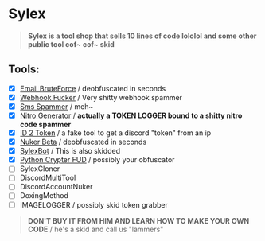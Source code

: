 
# Sylex

> **Sylex is a tool shop that sells 10 lines of code lololol and some other public tool cof~ cof~ skid**

## Tools:

- [x] [Email BruteForce](https://github.com/zEncrypte/sylex.tools/blob/main/Sylex.shop/Email_Brute_Force.py) / deobfuscated in seconds
- [x] [Webhook Fucker](https://github.com/zEncrypte/sylex-XDD/blob/main/Sylex.shop/Webhook_Fucker_Tool.py) / Very shitty webhook spammer
- [x] [Sms Spammer](https://github.com/zEncrypte/sylex-XDD/tree/main/Sms-bomber) / meh~
- [x] [Nitro Generator](https://github.com/zEncrypte/sylex-XDD/blob/main/Sylex.shop/NitroGeneratorV4.py) / **actually a TOKEN LOGGER bound to a shitty nitro code spammer**
- [x] [ID 2 Token](https://github.com/zEncrypte/sylex-XDD/blob/main/Sylex.shop/Webhook_Fucker_Tool.py) / a fake tool to get a discord "token" from an ip
- [x] [Nuker Beta](https://github.com/zEncrypte/sylex-XDD/blob/main/Sylex.shop/Sylex_Nuker_Beta.js) / deobfuscated in seconds
- [x] [SylexBot](https://github.com/zEncrypte/sylex.tools/tree/main/SylexBot.proofs) / This is also skidded
- [x] [Python Crypter FUD](https://github.com/zEncrypte/sylex.tools/blob/main/Sylex.shop/python.crypter.fud.py) / possibly your obfuscator
- [ ] SylexCloner 
- [ ] DiscordMultiTool 
- [ ] DiscordAccountNuker
- [ ] DoxingMethod
- [ ] IMAGELOGGER / possibly skid token grabber

> **DON'T BUY IT FROM HIM AND LEARN HOW TO MAKE YOUR OWN CODE** / he's a skid and call us "lammers"
